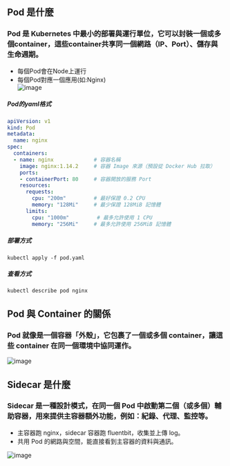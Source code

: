 
## Pod 是什麼
### Pod 是 Kubernetes 中最小的部署與運行單位，它可以封裝一個或多個container，這些container共享同一個網路（IP、Port）、儲存與生命週期。
* 每個Pod會在Node上運行
* 每個Pod對應一個應用(如:Nginx)  
![image](https://github.com/user-attachments/assets/1d13da9b-1f26-4335-a227-b420e8ffcc1c)
##### Pod的yaml格式
```yaml
apiVersion: v1
kind: Pod
metadata:
  name: nginx
spec:
  containers:
  - name: nginx             # 容器名稱
    image: nginx:1.14.2     # 容器 Image 來源（預設從 Docker Hub 拉取）
    ports:
    - containerPort: 80     # 容器開放的服務 Port
    resources:
      requests:
        cpu: "200m"         # 最好保證 0.2 CPU 
        memory: "128Mi"     # 最少保證 128MiB 記憶體
      limits:
        cpu: "1000m"         # 最多允許使用 1 CPU
        memory: "256Mi"     # 最多允許使用 256MiB 記憶體
```
##### 部署方式
`kubectl apply -f pod.yaml`
##### 查看方式
`kubectl describe pod nginx`

## Pod 與 Container 的關係
### Pod 就像是一個容器「外殼」，它包裹了一個或多個 container，讓這些 container 在同一個環境中協同運作。
![image](https://github.com/user-attachments/assets/c1de2e7f-6857-450f-a390-0644e0f4d830)

## Sidecar 是什麼
### Sidecar 是一種設計模式，在同一個 Pod 中啟動第二個（或多個）輔助容器，用來提供主容器額外功能，例如：紀錄、代理、監控等。
* 主容器跑 nginx，sidecar 容器跑 fluentbit，收集並上傳 log。
* 共用 Pod 的網路與空間，能直接看到主容器的資料與通訊。

![image](https://github.com/user-attachments/assets/71711225-3fd4-407c-848e-7636e5f0577c)
